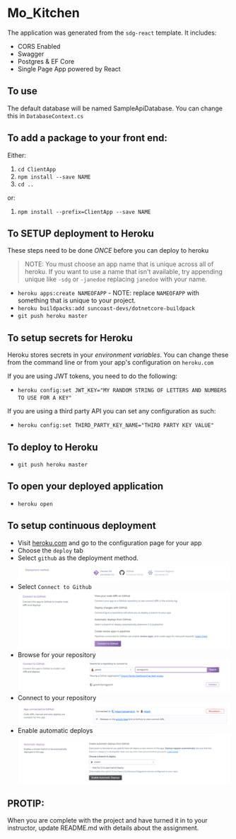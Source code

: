 # Mo_Kitchen

The application was generated from the `sdg-react` template. It includes:

- CORS Enabled
- Swagger
- Postgres & EF Core
- Single Page App powered by React

## To use

The default database will be named SampleApiDatabase. You can change this in `DatabaseContext.cs`

## To add a package to your front end:

Either:

1. `cd ClientApp`
1. `npm install --save NAME`
1. `cd ..`

or:

1. `npm install --prefix=ClientApp --save NAME`

## To SETUP deployment to Heroku

These steps need to be done _ONCE_ before you can deploy to heroku

> NOTE: You must choose an app name that is unique across all of heroku. If you want to use a name that isn't available, try appending unique like `-sdg` or `-janedoe` replacing `janedoe` with your name.

- `heroku apps:create NAMEOFAPP` - NOTE: replace `NAMEOFAPP` with something that is unique to your project.
- `heroku buildpacks:add suncoast-devs/dotnetcore-buildpack`
- `git push heroku master`

## To setup secrets for Heroku

Heroku stores secrets in your *environment variables*. You can change these from the command line or from your app's configuration on `heroku.com`

If you are using JWT tokens, you need to do the following:

- `heroku config:set JWT_KEY="MY RANDOM STRING OF LETTERS AND NUMBERS TO USE FOR A KEY"`

If you are using a third party API you can set any configuration as such:

- `heroku config:set THIRD_PARTY_KEY_NAME="THIRD PARTY KEY VALUE"`

## To deploy to Heroku

- `git push heroku master`

## To open your deployed application

- `heroku open`

## To setup continuous deployment

- Visit [heroku.com](https://heroku.com) and go to the configuration page for your app
- Choose the `deploy` tab
- Select `github` as the deployment method. ![github](./docs/heroku1.png)
- Select `Connect to Github` ![github](./docs/heroku2.png)
- Browse for your repository ![github](./docs/heroku3.png)
- Connect to your repository ![github](./docs/heroku4.png)
- Enable automatic deploys ![github](./docs/heroku5.png)

## PROTIP:

When you are complete with the project and have turned it in to your instructor, update README.md with details about the assignment.
